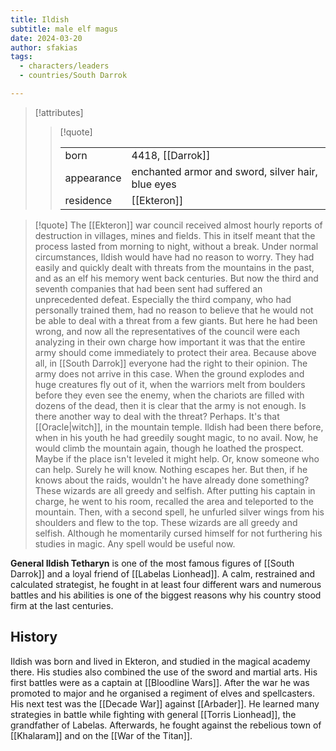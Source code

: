 ```yaml
---
title: Ildish
subtitle: male elf magus
date: 2024-03-20
author: sfakias
tags:
  - characters/leaders
  - countries/South Darrok

---
```

> [!attributes]
> 
> > [!quote]
> >
> > | | |
> > | --- | --- |
> > | born | 4418, [[Darrok]] |
> > | appearance | enchanted armor and sword, silver hair, blue eyes |
> > | residence | [[Ekteron]] |

> [!quote] 
>The [[Ekteron]] war council received almost hourly reports of destruction in villages, mines and fields. This in itself meant that the process lasted from morning to night, without a break.
>Under normal circumstances, Ildish would have had no reason to worry. They had easily and quickly dealt with threats from the mountains in the past, and as an elf his memory went back centuries. But now the third and seventh companies that had been sent had suffered an unprecedented defeat.
>Especially the third company, who had personally trained them, had no reason to believe that he would not be able to deal with a threat from a few giants. But here he had been wrong, and now all the representatives of the council were each analyzing in their own charge how important it was that the entire army should come immediately to protect their area. Because above all, in [[South Darrok]] everyone had the right to their opinion.
>The army does not arrive in this case. When the ground explodes and huge creatures fly out of it, when the warriors melt from boulders before they even see the enemy, when the chariots are filled with dozens of the dead, then it is clear that the army is not enough.
>Is there another way to deal with the threat? Perhaps. It's that [[Oracle|witch]], in the mountain temple. Ildish had been there before, when in his youth he had greedily sought magic, to no avail. Now, he would climb the mountain again, though he loathed the prospect. Maybe if the place isn't leveled it might help.
>Or, know someone who can help. Surely he will know. Nothing escapes her. But then, if he knows about the raids, wouldn't he have already done something?
>These wizards are all greedy and selfish. After putting his captain in charge, he went to his room, recalled the area and teleported to the mountain. Then, with a second spell, he unfurled silver wings from his shoulders and flew to the top. These wizards are all greedy and selfish. Although he momentarily cursed himself for not furthering his studies in magic. Any spell would be useful now.

**General Ildish Tetharyn** is one of the most famous figures of [[South Darrok]] and a loyal friend of [[Labelas Lionhead]]. A calm, restrained and calculated strategist, he fought in at least four different wars and numerous battles and his abilities is one of the biggest reasons why his country stood firm at the last centuries.

## History

Ildish was born and lived in Ekteron, and studied in the magical academy there. His studies also combined the use of the sword and martial arts. His first battles were as a captain at [[Bloodline Wars]]. After the war he was promoted to major and he organised a regiment of elves and spellcasters. His next test was the [[Decade War]] against [[Arbader]]. He learned many strategies in battle while fighting with general [[Torris Lionhead]], the grandfather of Labelas. Afterwards, he fought against the rebelious town of [[Khalaram]] and on the [[War of the Titan]].